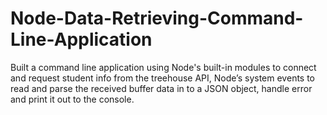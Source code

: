 # Node-Data-Retrieving-Command-Line-Application

Built a command line application using Node's built-in modules to connect and request student info from the treehouse API, Node’s system events to read and parse the received buffer data in to a JSON object, handle error and print it out to the console.
